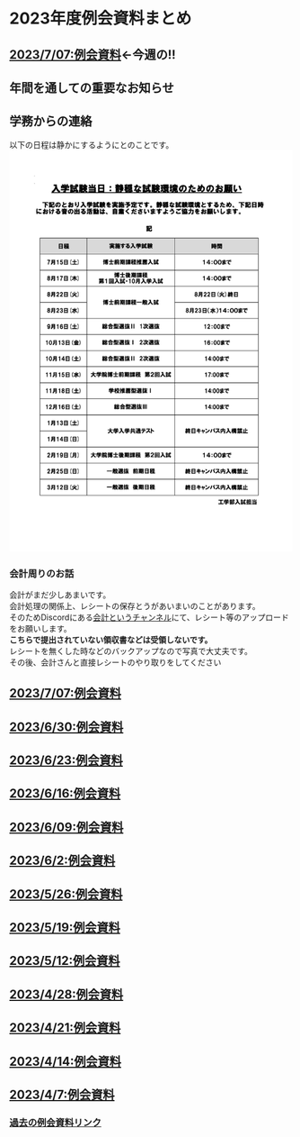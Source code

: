 # 2023年度例会資料まとめ
## [2023/7/07:例会資料](./2023/2023-0714.md)←**今週の!!**
## **年間を通しての重要なお知らせ**
## 学務からの連絡
以下の日程は静かにするようにとのことです。
![sizukaninittei](./2023/busitu-sizukani-nittei.jpg)
### 会計周りのお話
会計がまだ少しあまいです。\
会計処理の関係上、レシートの保存とうがあいまいのことがあります。\
そのためDiscordにある[会計というチャンネル](https://discord.com/channels/695550159416983572/1070997548396990495)にて、レシート等のアップロードをお願いします。\
**こちらで提出されていない領収書などは受領しないです。**\
レシートを無くした時などのバックアップなので写真で大丈夫です。\
その後、会計さんと直接レシートのやり取りをしてください
## [2023/7/07:例会資料](./2023/2023-0707.md)
## [2023/6/30:例会資料](./2023/2023-0630.md)
## [2023/6/23:例会資料](./2023/2023-0623.md)
## [2023/6/16:例会資料](./2023/2023-0616.md)
## [2023/6/09:例会資料](./2023/2023-0609.md)
## [2023/6/2:例会資料](./2023/2023-0602.md)
## [2023/5/26:例会資料](./2023/2023-0526.md)
## [2023/5/19:例会資料](./2023/2023-0519.md)
## [2023/5/12:例会資料](./2023/2023-0512.md)
## [2023/4/28:例会資料](./2023/2023-0428.md)
## [2023/4/21:例会資料](./2023/2023-0421.md)
## [2023/4/14:例会資料](./2023/2023-0414.md)
## [2023/4/7:例会資料](./2023/2023-0407.md)
### [過去の例会資料リンク](./past.md)
